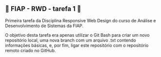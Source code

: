 ## 📘 FIAP - RWD - tarefa 1 📝
Primeira tarefa da Disciplina Responsive Web Design do curso de Análise e Desenvolvimento de Sistemas da FIAP.

O objetivo desta tarefa era apenas utilizar o Git Bash para criar um novo repositório local, uma nova branch com um arquivo .txt contendo informações básicas, e, por fim, ligar este repositório com o repositório remoto criado no GitHub.

